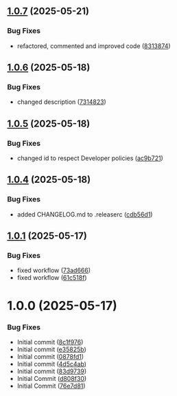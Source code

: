 ## [1.0.7](https://github.com/LucEast/obsidian-current-view/compare/1.0.6...1.0.7) (2025-05-21)


### Bug Fixes

* refactored, commented and improved code ([8313874](https://github.com/LucEast/obsidian-current-view/commit/8313874268da105d66e8d199cb9249ab490166d4))

## [1.0.6](https://github.com/LucEast/obsidian-current-view/compare/1.0.5...1.0.6) (2025-05-18)


### Bug Fixes

* changed description ([7314823](https://github.com/LucEast/obsidian-current-view/commit/731482394aa9af599e486d9daedf5bb16940e56c))

## [1.0.5](https://github.com/LucEast/obsidian-current-view/compare/1.0.4...1.0.5) (2025-05-18)


### Bug Fixes

* changed id to respect Developer policies ([ac9b721](https://github.com/LucEast/obsidian-current-view/commit/ac9b721db97b111eca5717e429a204bbb691b753))

## [1.0.4](https://github.com/LucEast/obsidian-current-view/compare/1.0.3...1.0.4) (2025-05-18)


### Bug Fixes

* added CHANGELOG.md to .releaserc ([cdb56d1](https://github.com/LucEast/obsidian-current-view/commit/cdb56d12d340cf5ad6b7af7ced551e820671a2f5))

## [1.0.1](https://github.com/LucEast/obsidian-current-view/compare/1.0.0...1.0.1) (2025-05-17)


### Bug Fixes

* fixed workflow ([73ad666](https://github.com/LucEast/obsidian-current-view/commit/73ad666fedf55fb647a53ec42bce8d879df571ff))
* fixed workflow ([61c518f](https://github.com/LucEast/obsidian-current-view/commit/61c518f057cbf615a126d65b6670623fb34e9f6a))

# 1.0.0 (2025-05-17)


### Bug Fixes

* Initial commit ([8c1f976](https://github.com/LucEast/obsidian-current-view/commit/8c1f976523cdfef2fbfe608239f4601238b62bd3))
* Initial commit ([e35825b](https://github.com/LucEast/obsidian-current-view/commit/e35825b83fd02ea9cd059dd17288fc755d4ba50b))
* Initial commit ([0878fd1](https://github.com/LucEast/obsidian-current-view/commit/0878fd12704381c8e98e8bbffde10ed0a5b61362))
* Initial commit ([4d5c4ab](https://github.com/LucEast/obsidian-current-view/commit/4d5c4ab38f01adc0bdedb28ff0a3d32787490764))
* Initial commit ([83d9739](https://github.com/LucEast/obsidian-current-view/commit/83d97390d6d92b6c15eee3688b2f687fba1197c4))
* Initial Commit ([d808f30](https://github.com/LucEast/obsidian-current-view/commit/d808f30316651b03bd36e82d0fa8d09d69204d42))
* Initial Commit ([76e7d81](https://github.com/LucEast/obsidian-current-view/commit/76e7d812d082c0dd623149ebeb1c3d4072b3e30c))
